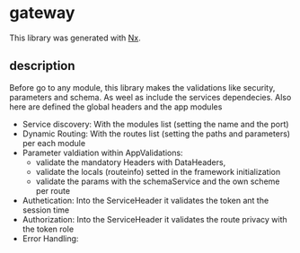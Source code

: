 # gateway

This library was generated with [Nx](https://nx.dev).

## description

Before go to any module, this library makes the validations like security, parameters and schema. As weel as include the services dependecies. Also here are defined the global headers and the app modules

- Service discovery: With the modules list (setting the name and the port)
- Dynamic Routing: With the routes list (setting the paths and parameters) per each module
- Parameter valdiation within AppValidations:
  - validate the mandatory Headers with DataHeaders,
  - validate the locals (routeinfo) setted in the framework initialization
  - validate the params with the schemaService and the own scheme per route
- Authetication: Into the ServiceHeader it validates the token ant the session time
- Authorization: Into the ServiceHeader it validates the route privacy with the token role
- Error Handling:
